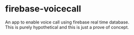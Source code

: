 # firebase-voicecall

An app to enable voice call using firebase real time database.  
This is purely hypothetical and this is just a prove of concept.

